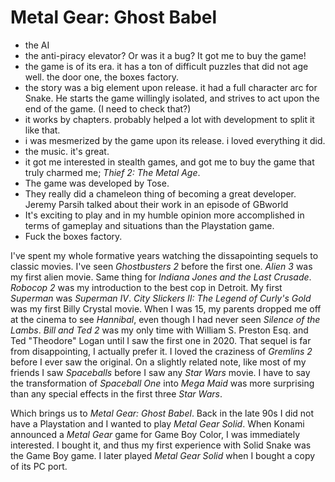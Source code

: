# Metal Gear: Ghost Babel
- the AI
- the anti-piracy elevator? Or was it a bug? It got me to buy the game!
- the game is of its era. it has a ton of difficult puzzles that did not age well. the door one, the boxes factory.
- the story was a big element upon release. it had a full character arc for Snake. He starts the game willingly isolated, and strives to act upon the end of the game. (I need to check that?)
- it works by chapters. probably helped a lot with development to split it like that.
- i was mesmerized by the game upon its release. i loved everything it did.
- the music. it's great.
- it got me interested in stealth games, and got me to buy the game that truly charmed me; *Thief 2: The Metal Age*.
- The game was developed by Tose.
- They really did a chameleon thing of becoming a great developer. Jeremy Parsih talked about their work in an episode of GBworld
- It's exciting to play and in my humble opinion more accomplished in terms of gameplay and situations than the Playstation game.
- Fuck the boxes factory.

I've spent my whole formative years watching the dissapointing sequels to classic movies. I've seen *Ghostbusters 2* before the first one. *Alien 3* was my first alien movie. Same thing for *Indiana Jones and the Last Crusade*. *Robocop 2* was my introduction to the best cop in Detroit. My first *Superman* was *Superman IV*. *City Slickers II: The Legend of Curly's Gold* was my first Billy Crystal movie. When I was 15, my parents dropped me off at the cinema to see *Hannibal*, even though I had never seen *Silence of the Lambs*. *Bill and Ted 2* was my only time with William S. Preston Esq. and Ted "Theodore" Logan until I saw the first one in 2020. That sequel is far from disappointing, I actually prefer it. I loved the craziness of *Gremlins 2* before I ever saw the original. On a slightly related note, like most of my friends I saw *Spaceballs* before I saw any *Star Wars* movie. I have to say the transformation of *Spaceball One* into *Mega Maid* was more surprising than any special effects in the first three *Star Wars*.

Which brings us to *Metal Gear: Ghost Babel*. Back in the late 90s I did not have a Playstation and I wanted to play *Metal Gear Solid*. When Konami announced a *Metal Gear* game for Game Boy Color, I was immediately interested. I bought it, and thus my first experience with Solid Snake was the Game Boy game. I later played *Metal Gear Solid* when I bought a copy of its PC port.

